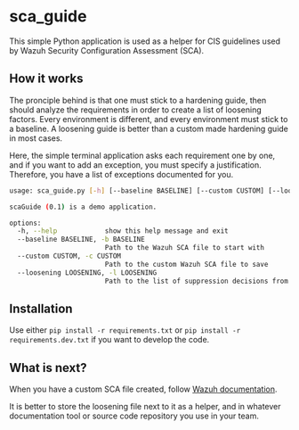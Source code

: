 # sca_guide

This simple Python application is used as a helper for CIS guidelines used by Wazuh Security Configuration Assessment (SCA).

## How it works

The pronciple behind is that one must stick to a hardening guide, then should analyze the requirements in order to create a list of loosening factors. Every environment is different, and every environment must stick to a baseline. A loosening guide is better than a custom made hardening guide in most cases.

Here, the simple terminal application asks each requirement one by one, and if you want to add an exception, you must specify a justification. Therefore, you have a list of exceptions documented for you.

```bash
usage: sca_guide.py [-h] [--baseline BASELINE] [--custom CUSTOM] [--loosening LOOSENING]

scaGuide (0.1) is a demo application.

options:
  -h, --help            show this help message and exit
  --baseline BASELINE, -b BASELINE
                        Path to the Wazuh SCA file to start with
  --custom CUSTOM, -c CUSTOM
                        Path to the custom Wazuh SCA file to save
  --loosening LOOSENING, -l LOOSENING
                        Path to the list of suppression decisions from the Wazuh SCA file
```

## Installation

Use either `pip install -r requirements.txt` or `pip install -r requirements.dev.txt` if you want to develop the code.

## What is next?

When you have a custom SCA file created, follow [Wazuh documentation](https://documentation.wazuh.com/current/user-manual/capabilities/sec-config-assessment/creating-custom-policies.html).

It is better to store the loosening file next to it as a helper, and in whatever documentation tool or source code repository you use in your team.
